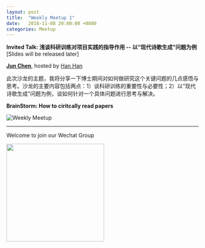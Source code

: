 ```yaml
---
layout: post
title:  "Weekly Meetup 1"
date:   2018-11-08 20:00:00 +0800
categories: Meetup
---
```


**Invited Talk: 浅谈科研训练对项目实践的指导作用 -- 以“现代诗歌生成”问题为例** [Slides will be released later]

**[Jun Chen](http://iir.ruc.edu.cn/~chenj/index.html)**, hosted by [Han Han](http://iir.ruc.edu.cn/~hanh/)

此次沙龙的主题，我将分享一下博士期间对如何做研究这个关键问题的几点感悟与思考。沙龙的主要内容包括两点：1）谈科研训练的重要性与必要性；2）以“现代诗歌生成”问题为例，谈如何针对一个具体问题进行思考与解决。

**BrainStorm: How to ciritcally read papers**

![Weekly Meetup](/meetup/images/poster-2018-11-09.jpg)

<hr/>

Welcome to join our Wechat Group

<img src="/meetup/images/wechat_group.jpg" width="256" height="256" align="center">